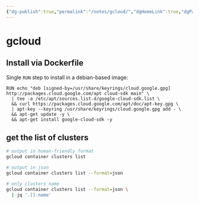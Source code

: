 ```yaml
---
{"dg-publish":true,"permalink":"/notes/gcloud/","dgHomeLink":true,"dgPassFrontmatter":false}
---
```


# gcloud

## Install via Dockerfile

Single `RUN` step to install in a debian-based image:
```
RUN echo "deb [signed-by=/usr/share/keyrings/cloud.google.gpg] http://packages.cloud.google.com/apt cloud-sdk main" \
  | tee -a /etc/apt/sources.list.d/google-cloud-sdk.list \
  && curl https://packages.cloud.google.com/apt/doc/apt-key.gpg \
  | apt-key --keyring /usr/share/keyrings/cloud.google.gpg add - \
  && apt-get update -y \
  && apt-get install google-cloud-sdk -y
```


## get the list of clusters

```bash
# output in human-friendly format
gcloud container clusters list

# output in json
gcloud container clusters list --format=json

# only clusters name
gcloud container clusters list --format=json \
  | jq '.[].name'
```